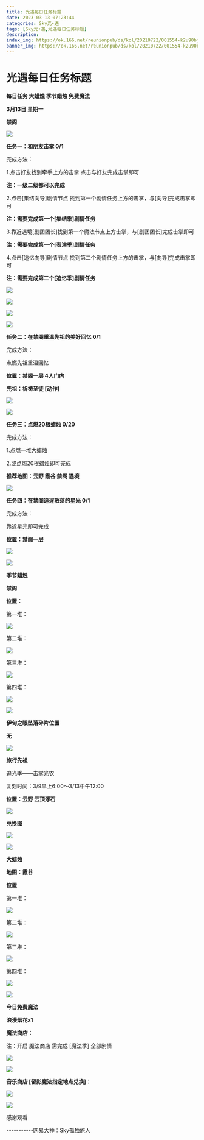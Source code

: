 ```yaml
---
title: 光遇每日任务标题
date: 2023-03-13 07:23:44
categories: Sky光•遇
tags: [Sky光•遇,光遇每日任务标题]
description: 
index_img: https://ok.166.net/reunionpub/ds/kol/20210722/001554-k2u90bj7ay.png?imageView&thumbnail=600x0&type=jpg
banner_img: https://ok.166.net/reunionpub/ds/kol/20210722/001554-k2u90bj7ay.png?imageView&thumbnail=600x0&type=jpg
---
```

# 光遇每日任务标题
**每日任务 大蜡烛 季节蜡烛 免费魔法**

 **3月13日 星期一**

 **禁阁**

![](https://img.166.net/reunionpub/ds/kol/20230313/002236-otwjzhsbdf.jpg)

 **任务一：和朋友击掌 0/1**

完成方法：

1.点击好友找到牵手上方的击掌 点击与好友完成击掌即可

 **注：一级二级都可以完成**

2.点击[集结向导]剧情节点 找到第一个剧情任务上方的击掌，与[向导]完成击掌即可

 **注：需要完成第一个[集结季]剧情任务**

3.靠近遇境[剧团团长]找到第一个魔法节点上方击掌，与[剧团团长]完成击掌即可

 **注：需要完成第一个[表演季]剧情任务**

4.点击[追忆向导]剧情节点 找到第二个剧情任务上方的击掌，与[向导]完成击掌即可

 **注：需要完成第二个[追忆季]剧情任务**

![](https://img.166.net/reunionpub/ds/kol/20230313/000650-ob2qt436az.jpeg)

![](https://img.166.net/reunionpub/ds/kol/20230313/000702-w75ets4uoc.jpeg)

![](https://img.166.net/reunionpub/ds/kol/20230313/000711-sqctpewyb8.jpeg)

![](https://img.166.net/reunionpub/ds/kol/20230313/000723-vkq5pf68ci.jpeg)

 **任务二：在禁阁重温先祖的美好回忆 0/1**

完成方法：

点燃先祖重温回忆

 **位置：禁阁一层  4人门内**

 **先祖：祈祷圣徒  [动作]**

![](https://img.166.net/reunionpub/ds/kol/20230313/000757-0k87zqdbov.jpeg)

![](https://img.166.net/reunionpub/ds/kol/20230313/000908-ufawkmn1is.jpeg)

 **任务三：点燃20根蜡烛 0/20**

完成方法：

1.点燃一堆大蜡烛

2.或点燃20根蜡烛即可完成

 **推荐地图：云野 霞谷 禁阁 遇境**

![](https://img.166.net/reunionpub/ds/kol/20230313/000959-t5w8ri4n7s.jpg)

 **任务四：在禁阁追逐散落的星光 0/1**

完成方法：

靠近星光即可完成

 **位置：禁阁一层**

![](https://img.166.net/reunionpub/ds/kol/20230313/001024-cdejgo15wf.jpeg)

![](https://img.166.net/reunionpub/ds/kol/20221018/100256-wzutnocka0.png)

 **季节蜡烛**

 **禁阁**

 **位置：**

第一堆：

![](https://img.166.net/reunionpub/ds/kol/20230313/001514-fr8qwa4k7h.jpeg)

第二堆：

![](https://img.166.net/reunionpub/ds/kol/20230313/001528-cejfarsys9.jpeg)

第三堆：

![](https://img.166.net/reunionpub/ds/kol/20230313/001539-g2uiq0m7bn.jpeg)

第四堆：

![](https://img.166.net/reunionpub/ds/kol/20230313/001611-21pazd5yj6.jpeg)

![](https://img.166.net/reunionpub/ds/kol/20221130/005912-5mvshq9nf3.png)

 **伊甸之眼坠落碎片位置**

 **无**

![](https://img.166.net/reunionpub/ds/kol/20221018/100256-wzutnocka0.png)

 **旅行先祖**

追光季——击掌光农

复刻时间：3/9早上6:00～3/13中午12:00

 **位置：云野 云顶浮石**

![](https://img.166.net/reunionpub/ds/kol/20230313/005144-1m4h5tvars.jpg)

 **兑换图**

![](https://img.166.net/reunionpub/ds/kol/20230313/005156-qsd2bshokz.jpg)

![](https://img.166.net/reunionpub/ds/kol/20230313/005012-cdpy0kr1uq.png)

 **大蜡烛**

 **地图：霞谷**

 **位置**

第一堆：

![](https://img.166.net/reunionpub/ds/kol/20230313/001736-t5gq7nbiwo.jpeg)

第二堆：

![](https://img.166.net/reunionpub/ds/kol/20230313/001745-ec40m61udr.jpeg)

第三堆：

![](https://img.166.net/reunionpub/ds/kol/20230313/001754-5fcsn4heim.jpeg)

第四堆：

![](https://img.166.net/reunionpub/ds/kol/20230313/001803-scqmkv6jgu.jpeg)

![](https://img.166.net/reunionpub/ds/kol/20221018/100256-wzutnocka0.png)

 **今日免费魔法**

 **浪漫烟花x1**

 **魔法商店：**

注：开启 魔法商店 需完成 [魔法季] 全部剧情

![](https://img.166.net/reunionpub/ds/kol/20221018/100559-oibznvdtus.png)

![](https://img.166.net/reunionpub/ds/kol/20230313/001856-es3jr0lzgk.jpeg)

 **音乐商店 [留影魔法指定地点兑换]：**

![](https://img.166.net/reunionpub/ds/kol/20230313/001915-g7cs0d15l6.jpeg)

 **![](https://img.166.net/reunionpub/ds/kol/20221018/100256-wzutnocka0.png)**

感谢观看

\-----------网易大神：Sky孤独旅人

